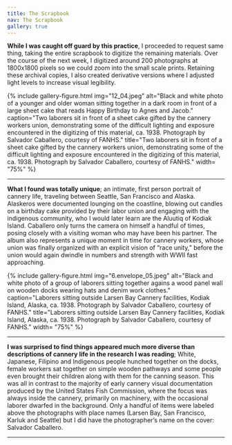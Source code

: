 ```yaml
---
title: The Scrapbook
nav: The Scrapbook
gallery: true
---
```


**While I was caught off guard by this practice**, I proceeded to request same thing, taking the entire scrapbook to digitize the remaining materials. Over the course of the next week, I digitized around 200 photographs at 1800x1800 pixels so we could zoom into the small scale prints. Retaining these archival copies, I also created derivative versions where I adjusted light levels to increase visual legibility.

{% include gallery-figure.html img="12_04.jpeg" alt="Black and white photo of a younger and older woman sitting together in a dark room in front of a large sheet cake that reads Happy Birthday to Agnes and Jacob." caption="Two laborers sit in front of a sheet cake gifted by the cannery workers union, demonstrating some of the difficult lighting and exposure encountered in the digitizing of this material, ca. 1938. Photograph by Salvador Caballero, courtesy of FANHS." title="Two laborers sit in front of a sheet cake gifted by the cannery workers union, demonstrating some of the difficult lighting and exposure encountered in the digitizing of this material, ca. 1938. Photograph by Salvador Caballero, courtesy of FANHS." width= "75%" %}

-------------

**What I found was totally unique**; an intimate, first person portrait of cannery life, traveling between Seattle, San Francisco and Alaska. Alaskeros were documented lounging on the coastline, blowing out candles on a birthday cake  provided by their labor union and engaging with the indigenous community, who I would later learn are the Aluutiq of Kodiak Island. Caballero only turns the camera on himself a handful of times, posing closely with a visiting woman who may have been his partner. The album also represents a unique moment in time for cannery workers, whose union was finally organized with an explicit vision of “race unity,” before the union would again dwindle in numbers and strength with WWII fast approaching.

{% include gallery-figure.html img="6.envelope_05.jpeg" alt="Black and white photo of a group of laborers sitting together agains a wood panel wall on wooden docks wearing hats and denim work clothes." caption="Laborers sitting outside Larsen Bay Cannery facilities, Kodiak Island, Alaska, ca. 1938. Photograph by Salvador Caballero, courtesy of FANHS." title="Laborers sitting outside Larsen Bay Cannery facilities, Kodiak Island, Alaska, ca. 1938. Photograph by Salvador Caballero, courtesy of FANHS." width= "75%" %}

-------------

**I was surprised to find things appeared much more diverse than descriptions of cannery life in the research I was reading**; White, Japanese, Filipino and Indigenous people hunched together on the docks, female workers sat together on simple wooden pathways and some people even brought their children along with them for the canning season. This was all in contrast to the majority of early cannery visual documentation produced by the United States Fish Commission, where the focus was always inside the cannery, primarily on machinery, with the occasional laborer dwarfed in the background. Only a handful of items were labeled above the photographs with place names (Larsen Bay, San Francisco, Karluk and Seattle) but I did have the photographer’s name on the cover: Salvador Caballero. 

-------------
